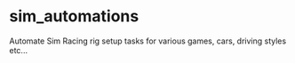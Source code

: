 # sim_automations
Automate Sim Racing rig setup tasks for various games, cars, driving styles etc...
